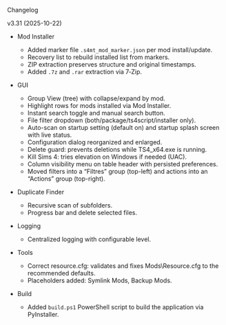Changelog

v3.31 (2025-10-22)

- Mod Installer
  - Added marker file `.s4mt_mod_marker.json` per mod install/update.
  - Recovery list to rebuild installed list from markers.
  - ZIP extraction preserves structure and original timestamps.
  - Added `.7z` and `.rar` extraction via 7‑Zip.

- GUI
  - Group View (tree) with collapse/expand by mod.
  - Highlight rows for mods installed via Mod Installer.
  - Instant search toggle and manual search button.
  - File filter dropdown (both/package/ts4script/installer only).
  - Auto-scan on startup setting (default on) and startup splash screen with live status.
  - Configuration dialog reorganized and enlarged.
  - Delete guard: prevents deletions while TS4_x64.exe is running.
  - Kill Sims 4: tries elevation on Windows if needed (UAC).
  - Column visibility menu on table header with persisted preferences.
  - Moved filters into a “Filtres” group (top-left) and actions into an “Actions” group (top-right).

- Duplicate Finder
  - Recursive scan of subfolders.
  - Progress bar and delete selected files.

- Logging
  - Centralized logging with configurable level.

- Tools
  - Correct resource.cfg: validates and fixes Mods\Resource.cfg to the recommended defaults.
  - Placeholders added: Symlink Mods, Backup Mods.

- Build
  - Added `build.ps1` PowerShell script to build the application via PyInstaller.
